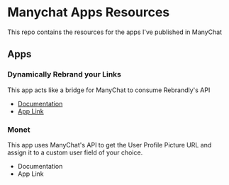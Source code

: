 # Manychat Apps Resources
This repo contains the resources for the apps I've published in ManyChat

## Apps
### Dynamically Rebrand your Links
This app acts like a bridge for ManyChat to consume Rebrandly's API
+ [Documentation](https://jonathanbucaro.com/rebrand-your-links-with-rebrandly-and-manychat/)
+ [App Link](https://apps.manychat.com/dynamically-rebrand-links)

### Monet
This app uses ManyChat's API to get the User Profile Picture URL and assign it to a custom user field of your choice.
+ Documentation
+ App Link

